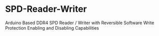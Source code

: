 # SPD-Reader-Writer
Arduino Based DDR4 SPD Reader / Writer with Reversible Software Write Protection Enabling and Disabling Capabilities
